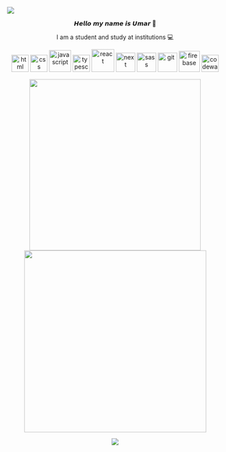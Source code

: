 
<a href="https://www.codewars.com/users/Cucumberchik/badges/large" align="center"> <img src="https://www.codewars.com/users/Cucumberchik/badges/large"/> </a>
<p align="center" > 𝙃𝙚𝙡𝙡𝙤 𝙢𝙮 𝙣𝙖𝙢𝙚 𝙞𝙨 𝙐𝙢𝙖𝙧 👋</p>
<p align="center"> I am a student and study at institutions 💻</p>

<p align="center">
<img width="40" src="https://cdn-icons-png.flaticon.com/512/1532/1532556.png" alt="html">
<img width="40" src="https://cdn4.iconfinder.com/data/icons/iconsimple-programming/512/css-512.png" alt="css">
<img width="51" src="https://icons.veryicon.com/png/o/business/vscode-program-item-icon/javascript-3.png" alt="javascript">
<img width="40" src="https://cdn.iconscout.com/icon/free/png-256/free-typescript-1174965.png?f=webp" alt="typescript">
<img width="53" src="https://upload.wikimedia.org/wikipedia/commons/thumb/3/30/React_Logo_SVG.svg/1200px-React_Logo_SVG.svg.png" alt="react">
<img width="45" src="https://cdn.worldvectorlogo.com/logos/next-js.svg" alt="next">
<img width="45" src="https://cdn-icons-png.flaticon.com/512/5968/5968358.png" alt="sass">
<img width="45" src="https://upload.wikimedia.org/wikipedia/commons/thumb/3/3f/Git_icon.svg/2048px-Git_icon.svg.png" alt="git">
<img width="49" src="https://upload.wikimedia.org/wikipedia/commons/thumb/c/cf/Firebase_icon.svg/2048px-Firebase_icon.svg.png" alt="firebase">
<img width="40"  src="https://camo.githubusercontent.com/dfb7129b176d0f6559d3c67365d99ad2a510d2eab5afdd28612e163344f35f79/68747470733a2f2f646f63732e636f6465776172732e636f6d2f6c6f676f2e737667" alt="codewars">

</p>
<p align="center">
 <img src="https://github-readme-stats.vercel.app/api?username=Cucumberchik&show_icons=true&theme=bear" width="400"/>
 <img src="https://github-readme-streak-stats.herokuapp.com?user=Cucumberchik&theme=dark&hide_border=true" width="425"/>
  <p/>
<p align="center">
  <img src="https://capsule-render.vercel.app/api?type=waving&color=gradient&height=60&section=footer"/>
</p>
